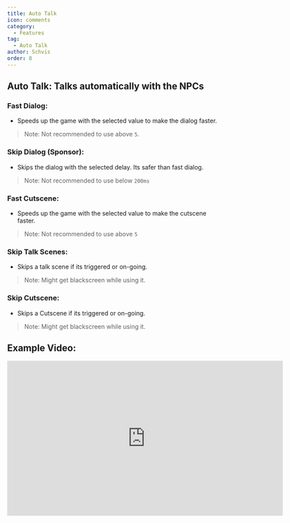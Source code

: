 ```yaml
---
title: Auto Talk
icon: comments
category:
  - Features
tag:
  - Auto Talk
author: Schvis
order: 8
---
```


## Auto Talk: Talks automatically with the NPCs
### Fast Dialog:
- Speeds up the game with the selected value to make the dialog faster.
> Note: Not recommended to use above `5`.
### Skip Dialog (Sponsor): 
- Skips the dialog with the selected delay. Its safer than fast dialog.
> Note: Not recommended to use below `200ms`
### Fast Cutscene:
- Speeds up the game with the selected value to make the cutscene faster.
> Note: Not recommended to use above `5`
### Skip Talk Scenes:
- Skips a talk scene if its triggered or on-going.
> Note: Might get blackscreen while using it.
### Skip Cutscene:
- Skips a Cutscene if its triggered or on-going.
> Note: Might get blackscreen while using it.

## Example Video:

<div class="iframe-container"><iframe width="640" height="360" src="https://www.youtube.com/embed/IS0BvLLO1xc?list=PL5eI1Tb64p56g27qfYk7VuFTz4FK6YrKa" title="Korepi - AutoTalk" frameborder="0" allow="accelerometer; autoplay; clipboard-write; encrypted-media; gyroscope; picture-in-picture; web-share" allowfullscreen></iframe></div>

